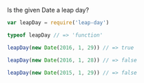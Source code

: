 Is the given Date a leap day?

```javascript
var leapDay = require('leap-day')

typeof leapDay // => 'function'

leapDay(new Date(2016, 1, 29)) // => true

leapDay(new Date(2016, 1, 28)) // => false

leapDay(new Date(2015, 1, 29)) // => false
```
